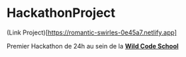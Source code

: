 # HackathonProject	

(Link Project)[https://romantic-swirles-0e45a7.netlify.app]

Premier Hackathon de 24h au sein de la [**Wild Code School**](https://www.wildcodeschool.com/fr-FR)
